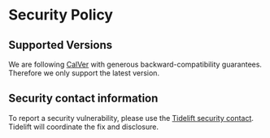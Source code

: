 # Security Policy

## Supported Versions

We are following [CalVer](https://calver.org) with generous backward-compatibility guarantees.
Therefore we only support the latest version.


## Security contact information

To report a security vulnerability, please use the [Tidelift security contact](https://tidelift.com/security).
Tidelift will coordinate the fix and disclosure.
